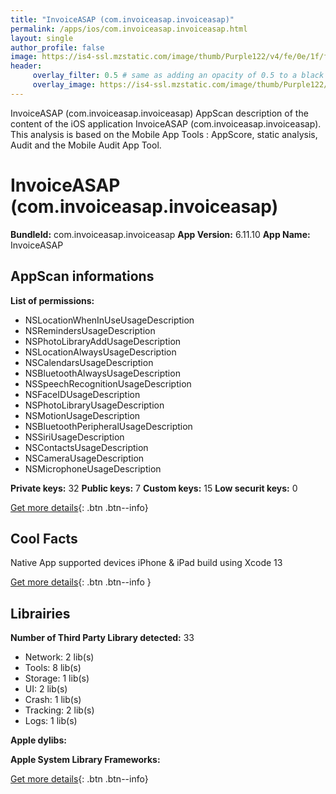 ```yaml
---
title: "InvoiceASAP (com.invoiceasap.invoiceasap)"
permalink: /apps/ios/com.invoiceasap.invoiceasap.html
layout: single
author_profile: false
image: https://is4-ssl.mzstatic.com/image/thumb/Purple122/v4/fe/0e/1f/fe0e1f35-4ef1-5839-1909-98b4d6f23139/AppIcon-0-0-1x_U007emarketing-0-0-0-7-0-0-sRGB-0-0-0-GLES2_U002c0-512MB-85-220-0-0.png/512x512bb.jpg
header: 
     overlay_filter: 0.5 # same as adding an opacity of 0.5 to a black background
     overlay_image: https://is4-ssl.mzstatic.com/image/thumb/Purple122/v4/fe/0e/1f/fe0e1f35-4ef1-5839-1909-98b4d6f23139/AppIcon-0-0-1x_U007emarketing-0-0-0-7-0-0-sRGB-0-0-0-GLES2_U002c0-512MB-85-220-0-0.png/512x512bb.jpg
---
```

InvoiceASAP (com.invoiceasap.invoiceasap) AppScan description of the content of the iOS application InvoiceASAP (com.invoiceasap.invoiceasap). This analysis is based on the Mobile App Tools : AppScore, static analysis, Audit and the Mobile Audit App Tool.

# InvoiceASAP (com.invoiceasap.invoiceasap)

**BundleId:** com.invoiceasap.invoiceasap
**App Version:** 6.11.10
**App Name:** InvoiceASAP


## AppScan informations 

**List of permissions:** 
- NSLocationWhenInUseUsageDescription
- NSRemindersUsageDescription
- NSPhotoLibraryAddUsageDescription
- NSLocationAlwaysUsageDescription
- NSCalendarsUsageDescription
- NSBluetoothAlwaysUsageDescription
- NSSpeechRecognitionUsageDescription
- NSFaceIDUsageDescription
- NSPhotoLibraryUsageDescription
- NSMotionUsageDescription
- NSBluetoothPeripheralUsageDescription
- NSSiriUsageDescription
- NSContactsUsageDescription
- NSCameraUsageDescription
- NSMicrophoneUsageDescription
  
  
**Private keys:** 32
**Public keys:** 7
**Custom keys:** 15
**Low securit keys:** 0
  
[Get more details](/pricing.html){: .btn .btn--info}

## Cool Facts

Native App
supported devices iPhone & iPad
build using Xcode 13
  
[Get more details](/pricing.html){: .btn .btn--info }

## Librairies 
**Number of Third Party Library detected:** 33
- Network: 2 lib(s)
- Tools: 8 lib(s)
- Storage: 1 lib(s)
- UI: 2 lib(s)
- Crash: 1 lib(s)
- Tracking: 2 lib(s)
- Logs: 1 lib(s)


**Apple dylibs:**


**Apple System Library Frameworks:**


  
[Get more details](/pricing.html){: .btn .btn--info}

